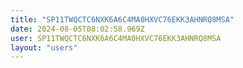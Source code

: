 ```yaml
---
title: "SP11TWQCTC6NXK6A6C4MA0HXVC76EKK3AHNRQ8MSA"
date: 2024-08-05T08:02:58.969Z
user: SP11TWQCTC6NXK6A6C4MA0HXVC76EKK3AHNRQ8MSA
layout: "users"
---
```

    